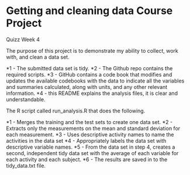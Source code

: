 # Getting and cleaning data Course Project
Quizz Week 4

The purpose of this project is to demonstrate my ability to collect, work with, and clean a data set.

*1 - The submitted data set is tidy.
*2 - The Github repo contains the required scripts.
*3 - GitHub contains a code book that modifies and updates the available codebooks with the data to indicate all the variables and summaries calculated, along with units, and any other relevant information.
*4 - this README explains the analysis files, it is clear and understandable.

The R script called run_analysis.R that does the following.

*1 - Merges the training and the test sets to create one data set.
*2 - Extracts only the measurements on the mean and standard deviation for each measurement.
*3 - Uses descriptive activity names to name the activities in the data set
*4 - Appropriately labels the data set with descriptive variable names.
*5 - From the data set in step 4, creates a second, independent tidy data set with the average of each variable for each activity and each subject.
*6 - The results are saved in to the tidy_data.txt file.
